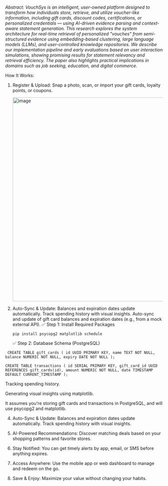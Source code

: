 *Abstract:*
*VouchSys is an intelligent, user-owned platform designed to transform how individuals store, retrieve, and utilize voucher-like information, including gift cards, discount codes, certifications, or personalized credentials — using AI-driven evidence parsing and context-aware statement generation. This research explores the system architecture for real-time retrieval of personalized "vouches" from semi-structured evidence using embedding-based clustering, large language models (LLMs), and user-controlled knowledge repositories. We describe our implementation pipeline and early evaluations based on user interaction simulations, showing promising results for statement relevancy and retrieval efficiency. The paper also highlights practical implications in domains such as job seeking, education, and digital commerce.*

How It Works:
1. Register & Upload:
   Snap a photo, scan, or import your gift cards, loyalty points, or coupons.

   <img width="652" alt="image" src="https://github.com/user-attachments/assets/71d40b2e-6c66-4778-9cc6-7abb789e4855" />

2. Auto-Sync & Update: Balances and expiration dates update automatically. Track spending history with visual insights.
   Auto-sync and update of gift card balances and expiration dates (e.g., from a mock external API).
   ✅ Step 1: Install Required Packages
   
   ```pip install psycopg2 matplotlib schedule```
   
   ✅ Step 2: Database Schema (PostgreSQL)
   
  ` CREATE TABLE gift_cards (
      id UUID PRIMARY KEY,
     name TEXT NOT NULL,
     balance NUMERIC NOT NULL,
     expiry DATE NOT NULL
   );`


   `CREATE TABLE transactions (
        id SERIAL PRIMARY KEY,
        gift_card_id UUID REFERENCES gift_cards(id),
        amount NUMERIC NOT NULL,
        date TIMESTAMP DEFAULT CURRENT_TIMESTAMP
   );`


   Tracking spending history.

   Generating visual insights using matplotlib.

It assumes you're storing gift cards and transactions in PostgreSQL, and will use psycopg2 and matplotlib.

4. Auto-Sync & Update:
   Balances and expiration dates update automatically.
   Track spending history with visual insights.

5. AI-Powered Recommendations: 
   Discover matching deals based on your shopping patterns and favorite stores.

4. Stay Notified: 
   You can get timely alerts by app, email, or SMS before anything expires.

6. Access Anywhere: 
   Use the mobile app or web dashboard to manage and redeem on the go.

6. Save & Enjoy: 
   Maximize your value without changing your habits.

